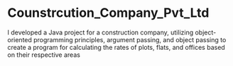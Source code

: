 # Counstrcution_Company_Pvt_Ltd
I developed a Java project for a construction company, utilizing object-oriented programming principles, argument passing, and object passing to create a program for calculating the rates of plots, flats, and offices based on their respective areas
